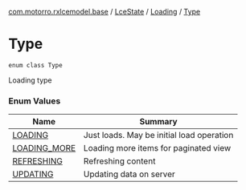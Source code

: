 [com.motorro.rxlcemodel.base](../../../index.md) / [LceState](../../index.md) / [Loading](../index.md) / [Type](./index.md)

# Type

`enum class Type`

Loading type

### Enum Values

| Name | Summary |
|---|---|
| [LOADING](-l-o-a-d-i-n-g.md) | Just loads. May be initial load operation |
| [LOADING_MORE](-l-o-a-d-i-n-g_-m-o-r-e.md) | Loading more items for paginated view |
| [REFRESHING](-r-e-f-r-e-s-h-i-n-g.md) | Refreshing content |
| [UPDATING](-u-p-d-a-t-i-n-g.md) | Updating data on server |
